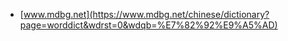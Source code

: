 * [www.mdbg.net](https://www.mdbg.net/chinese/dictionary?page=worddict&wdrst=0&wdqb=%E7%82%92%E9%A5%AD)
